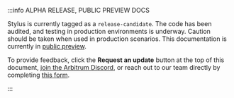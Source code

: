 :::info ALPHA RELEASE, PUBLIC PREVIEW DOCS

Stylus is currently tagged as a `release-candidate`. The code has been audited, and testing in production environments is underway. Caution should be taken when used in production scenarios. This documentation is currently in [public preview](/stylus/concepts/public-preview-expectations).

To provide feedback, click the **Request an update** button at the top of this document, [join the Arbitrum Discord](https://discord.gg/arbitrum), or reach out to our team directly by completing [this form](http://bit.ly/3yy6EUK).

:::
